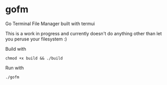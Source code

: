 # gofm
Go Terminal File Manager built with termui

This is a work in progress and currently doesn't do anything other than
let you peruse your filesystem :)

Build with
```
chmod +x build && ./build
```

Run with
```
./gofm
```
